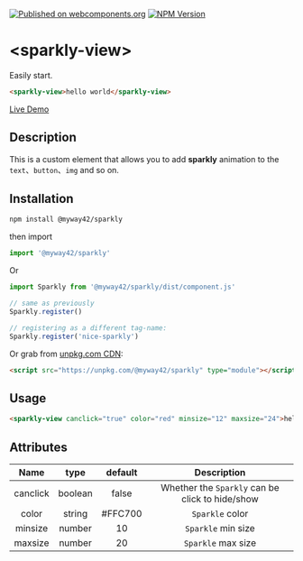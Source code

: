 [![Published on webcomponents.org](https://img.shields.io/badge/webcomponents.org-published-blue.svg)](https://www.webcomponents.org/element/@myway42/sparkly) [![NPM Version](https://img.shields.io/npm/v/%40myway42%2Fsparkly)](https://www.npmjs.com/package/@myway42/sparkly)

# \<sparkly-view>

Easily start.

```html
<sparkly-view>hello world</sparkly-view>
```

[Live Demo](https://myway42.github.io/sparkly/)

## Description

This is a custom element that allows you to add **sparkly** animation to the `text`、`button`、`img` and so on.

## Installation

```bash
npm install @myway42/sparkly
```

then import

```js
import '@myway42/sparkly'
```

Or

```js
import Sparkly from '@myway42/sparkly/dist/component.js'

// same as previously
Sparkly.register()

// registering as a different tag-name:
Sparkly.register('nice-sparkly')
```

Or grab from [unpkg.com CDN](https://unpkg.com/@myway42/sparkly):

```html
<script src="https://unpkg.com/@myway42/sparkly" type="module"></script>
```

## Usage

```html
<sparkly-view canclick="true" color="red" minsize="12" maxsize="24">hello world</sparkly-view>
```

## Attributes

|   Name   |  type   | default |                   Description                   |
| :------: | :-----: | :-----: | :---------------------------------------------: |
| canclick | boolean |  false  | Whether the `Sparkly` can be click to hide/show |
|  color   | string  | #FFC700 |                 `Sparkle` color                 |
| minsize  | number  |   10    |               `Sparkle` min size                |
| maxsize  | number  |   20    |               `Sparkle` max size                |
